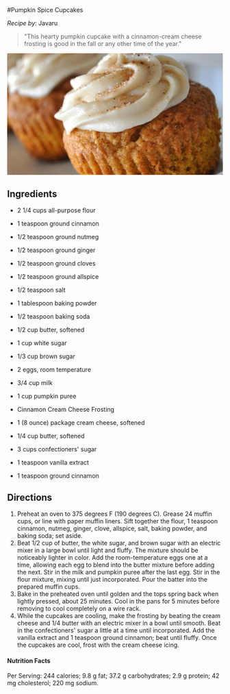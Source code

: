 #Pumpkin Spice Cupcakes

*Recipe by*: Javaru

> "This hearty pumpkin cupcake with a cinnamon-cream cheese frosting
>  is good in the fall or any other time of the year."

![Pumpkin Spice Cupcakes](img/Pumpkin-Spice-Cupcakes.jpg) 



## Ingredients

- 2 1/4 cups all-purpose flour
- 1 teaspoon ground cinnamon
- 1/2 teaspoon ground nutmeg
- 1/2 teaspoon ground ginger
- 1/2 teaspoon ground cloves
- 1/2 teaspoon ground allspice
- 1/2 teaspoon salt
- 1 tablespoon baking powder
- 1/2 teaspoon baking soda
- 1/2 cup butter, softened
- 1 cup white sugar


- 1/3 cup brown sugar
- 2 eggs, room temperature
- 3/4 cup milk
- 1 cup pumpkin puree
- Cinnamon Cream Cheese Frosting
- 1 (8 ounce) package cream cheese, softened
- 1/4 cup butter, softened
- 3 cups confectioners' sugar
- 1 teaspoon vanilla extract
- 1 teaspoon ground cinnamon


## Directions

1. Preheat an oven to 375 degrees F (190 degrees C). Grease 24 muffin cups, or line with paper muffin liners. Sift together the flour, 1 teaspoon cinnamon, nutmeg, ginger, clove, allspice, salt, baking powder, and baking soda; set aside.
2. Beat 1/2 cup of butter, the white sugar, and brown sugar with an electric mixer in a large bowl until light and fluffy. The mixture should be noticeably lighter in color. Add the room-temperature eggs one at a time, allowing each egg to blend into the butter mixture before adding the next. Stir in the milk and pumpkin puree after the last egg. Stir in the flour mixture, mixing until just incorporated. Pour the batter into the prepared muffin cups.
3. Bake in the preheated oven until golden and the tops spring back when lightly pressed, about 25 minutes. Cool in the pans for 5 minutes before removing to cool completely on a wire rack.
4. While the cupcakes are cooling, make the frosting by beating the cream cheese and 1/4 butter with an electric mixer in a bowl until smooth. Beat in the confectioners' sugar a little at a time until incorporated. Add the vanilla extract and 1 teaspoon ground cinnamon; beat until fluffy. Once the cupcakes are cool, frost with the cream cheese icing.



#### Nutrition Facts

Per Serving: 244 calories; 9.8 g fat; 37.2 g carbohydrates; 2.9 g protein; 42 mg cholesterol; 220 mg sodium.